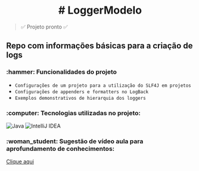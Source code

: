 <h1 align="center"> # LoggerModelo </h1>

> :white_check_mark: Projeto pronto :white_check_mark:

<h2>Repo com informações básicas para a criação de logs</h2>


<h3> :hammer: Funcionalidades do projeto</h3>

- `Configurações de um projeto para a utilização do SLF4J em projetos` 
- `Configurações de appenders e formatters no LogBack`
- `Exemplos demonstrativos de hierarquia dos loggers`

<h3> :computer: Tecnologias utilizadas no projeto: </h3>

<img src="https://img.shields.io/badge/Java-ED8B00?style=for-the-badge&logo=java&logoColor=white" alt="Java">
<img src="https://img.shields.io/badge/IDE-IntelliJ%20IDEA-000000?style=for-the-badge&logo=intellij-idea&logoColor=white" alt="IntelliJ IDEA">


<h3> :woman_student: Sugestão de vídeo aula para aprofundamento de conhecimentos: </h3>

<a href="https://www.youtube.com/playlist?list=PLH_lE515NYR21S0L_33yPU1-usoC-hknA">Clique aqui</a>

